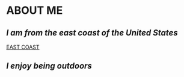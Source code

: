 # ABOUT ME  


## *I am from the east coast of the United States*
[EAST COAST](https://en.wikipedia.org/wiki/East_Coast_of_the_United_States)  
## *I enjoy being outdoors*
